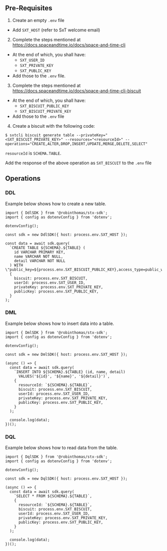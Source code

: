 ## Pre-Requisites

1. Create an empty `.env` file
  - Add `SXT_HOST` (refer to SxT welcome email)
2. Complete the steps mentioned at https://docs.spaceandtime.io/docs/space-and-time-cli
  - At the end of which, you shall have:
    - `SXT_USER_ID`
    - `SXT_PRIVATE_KEY`
    - `SXT_PUBLIC_KEY`
  - Add those to the `.env` file.
3. Complete the steps mentioned at https://docs.spaceandtime.io/docs/space-and-time-cli-biscuit
  - At the end of which, you shall have:
    - `SXT_BISCUIT_PUBLIC_KEY`
    - `SXT_BISCUIT_PRIVATE_KEY`
  - Add those to the `.env` file
4. Create a biscuit with the following code:
```
$ sxtcli biscuit generate table --privateKey="<SXT_BISCUIT_PRIVATE_KEY>" --resources="<resourceId>" --operations="CREATE,ALTER,DROP,INSERT,UPDATE,MERGE,DELETE,SELECT"
```

`resourceId` is `SCHEMA.TABLE`.

Add the response of the above operation as `SXT_BISCUIT` to the `.env` file

## Operations

### DDL

Example below shows how to create a new table.

```
import { DdlSDK } from '@robinthomas/stx-sdk';
import { config as dotenvConfig } from 'dotenv';

dotenvConfig();

const sdk = new DdlSDK({ host: process.env.SXT_HOST });

const data = await sdk.query(
  `CREATE TABLE ${SCHEMA}.${TABLE} (
    id VARCHAR PRIMARY KEY,
    name VARCHAR NOT NULL,
    detail VARCHAR NOT NULL
  ) WITH \"public_key=${process.env.SXT_BISCUIT_PUBLIC_KEY},access_type=public_write\"`,
  {
    biscuit: process.env.SXT_BISCUIT,
    userId: process.env.SXT_USER_ID,
    privateKey: process.env.SXT_PRIVATE_KEY,
    publicKey: process.env.SXT_PUBLIC_KEY,
  }
);
```

### DML

Example below shows how to insert data into a table.

```
import { DmlSDK } from '@robinthomas/stx-sdk';
import { config as dotenvConfig } from 'dotenv';

dotenvConfig();

const sdk = new DmlSDK({ host: process.env.SXT_HOST });

(async () => {
  const data = await sdk.query(
    `INSERT INTO ${SCHEMA}.${TABLE} (id, name, detail)
      VALUES('${id}', '${name}', '${detail}')`,
    {
      resourceId: `${SCHEMA}.${TABLE}`,
      biscuit: process.env.SXT_BISCUIT,
      userId: process.env.SXT_USER_ID,
      privateKey: process.env.SXT_PRIVATE_KEY,
      publicKey: process.env.SXT_PUBLIC_KEY,
    }
  );

  console.log(data);
})();
```

### DQL

Example below shows how to read data from the table.

```
import { DqlSDK } from '@robinthomas/stx-sdk';
import { config as dotenvConfig } from 'dotenv';

dotenvConfig();

const sdk = new DqlSDK({ host: process.env.SXT_HOST });

(async () => {
  const data = await sdk.query(
    `SELECT * FROM ${SCHEMA}.${TABLE}`,
    {
      resourceId: `${SCHEMA}.${TABLE}`,
      biscuit: process.env.SXT_BISCUIT,
      userId: process.env.SXT_USER_ID,
      privateKey: process.env.SXT_PRIVATE_KEY,
      publicKey: process.env.SXT_PUBLIC_KEY,
    }
  );

  console.log(data);
})();
```
